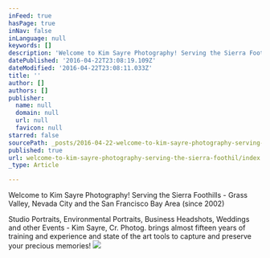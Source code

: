 ```yaml
---
inFeed: true
hasPage: true
inNav: false
inLanguage: null
keywords: []
description: 'Welcome to Kim Sayre Photography! Serving the Sierra Foothills - Grass Valley, Nevada City and the San Francisco Bay Area (since 2002)'
datePublished: '2016-04-22T23:08:19.109Z'
dateModified: '2016-04-22T23:08:11.033Z'
title: ''
author: []
authors: []
publisher:
  name: null
  domain: null
  url: null
  favicon: null
starred: false
sourcePath: _posts/2016-04-22-welcome-to-kim-sayre-photography-serving-the-sierra-foothil.md
published: true
url: welcome-to-kim-sayre-photography-serving-the-sierra-foothil/index.html
_type: Article

---
```

Welcome to Kim Sayre Photography! Serving the Sierra Foothills - Grass Valley, Nevada City and the San Francisco Bay Area (since 2002)

Studio Portraits, Environmental Portraits, Business Headshots, Weddings and other Events - Kim Sayre, Cr. Photog. brings almost fifteen years of training and experience and state of the art tools to capture and preserve your precious memories! ![](https://the-grid-user-content.s3-us-west-2.amazonaws.com/82c419c5-0c71-4592-adfa-fb13a0e1e3ba.jpg)